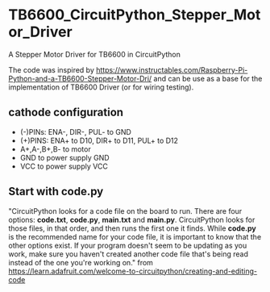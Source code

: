 # TB6600_CircuitPython_Stepper_Motor_Driver
A Stepper Motor Driver for TB6600 in CircuitPython

The code was inspired by
https://www.instructables.com/Raspberry-Pi-Python-and-a-TB6600-Stepper-Motor-Dri/
and can be use as a base for the implementation of TB6600 Driver (or for wiring testing).

## cathode configuration
- (-)PINs: ENA-, DIR-, PUL- to GND
- (+)PINS: ENA+ to D10, DIR+ to D11, PUL+ to D12
- A+,A-,B+,B- to motor
- GND to power supply GND
- VCC to power supply VCC

## Start with code.py
"CircuitPython looks for a code file on the board to run. There are four options: **code.txt**, **code.py**, **main.txt** and **main.py**. CircuitPython looks for those files, in that order, and then runs the first one it finds. While **code.py** is the recommended name for your code file, it is important to know that the other options exist. If your program doesn't seem to be updating as you work, make sure you haven't created another code file that's being read instead of the one you're working on." from https://learn.adafruit.com/welcome-to-circuitpython/creating-and-editing-code
